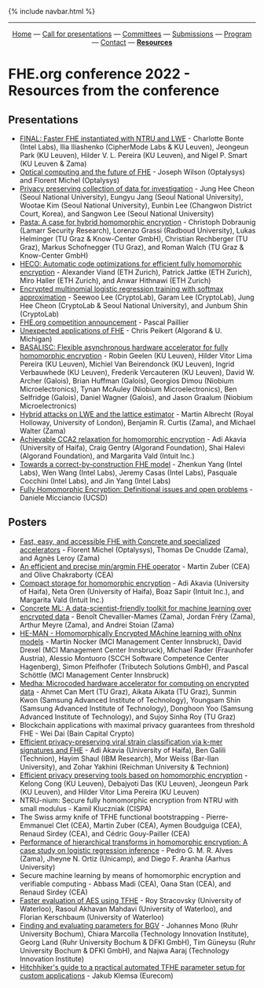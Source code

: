 {% include navbar.html %}
<hr/>
<!-- header conference 2022 links -->
<p align="center">
  <a href="https://fhe-org.github.io/conferences/conference-2022/home">Home</a>
  —
  <a href="https://fhe-org.github.io/conferences/conference-2022/call-for-presentations">Call for presentations</a>
  —
  <a href="https://fhe-org.github.io/conferences/conference-2022/committees">Committees</a>
  —
  <a href="https://easychair.org/conferences/?conf=fheorg2022" target="_blank">Submissions</a>
  —
  <a href="https://fhe-org.github.io/conferences/conference-2022/program">Program</a>
  —
  <a href="https://fhe-org.github.io/conferences/conference-2022/contact">Contact</a>
  —
  <a href="https://fhe-org.github.io/conferences/conference-2022/resources"><b>Resources</b></a>
</p>
<!-- /header conference 2022 links -->

# FHE.org conference 2022 - Resources from the conference

## Presentations

- <a href="https://drive.google.com/file/d/1YhHaX_0ZxPcI6_dsFWc8e1RpP55PQ2T8/view?usp=sharing">FINAL: Faster FHE instantiated with NTRU and LWE</a> -  Charlotte Bonte (Intel Labs), Ilia Iliashenko (CipherMode Labs &
  KU Leuven), Jeongeun Park (KU Leuven), Hilder V. L. Pereira (KU Leuven), and Nigel P. Smart (KU Leuven & Zama)
- <a href="https://drive.google.com/file/d/1-9nM7gw0xTp0UsNAo8qzFvZsAvhUvVZL/view?usp=sharing">Optical computing and the future of FHE</a> - Joseph Wilson (Optalysys) and Florent Michel (Optalysys)
- <a href="https://drive.google.com/file/d/19PGJ4denywfutilJp70JuLxIdizt1QLM/view?usp=sharing">Privacy preserving collection of data for investigation</a> - Jung Hee Cheon (Seoul National University), Eungyu Jang (Seoul National University), Wootae Kim (Seoul National University), Eunbin Lee (Changwon District Court, Korea), and Sangwon Lee (Seoul National University)
- <a href="https://drive.google.com/file/d/18ZHk8BlPLeDkgJAoA8HeEl-Te1a05TVg/view?usp=sharing">Pasta: A case for hybrid homomorphic encryption</a> - Christoph Dobraunig (Lamarr Security Research), Lorenzo Grassi
  (Radboud University), Lukas Helminger (TU Graz & Know-Center GmbH), Christian Rechberger (TU Graz), Markus Schofnegger (TU Graz), and Roman Walch (TU Graz & Know-Center GmbH)
- <a href="https://drive.google.com/file/d/1FAsl5k44QkCs5bv9bWJ2tpQkU-HrMEpV/view?usp=sharing">HECO: Automatic code optimizations for efficient fully homomorphic encryption</a> - Alexander Viand (ETH Zurich), Patrick Jattke (ETH Zurich), Miro Haller (ETH Zurich), and Anwar Hithnawi (ETH Zurich)
- <a href="https://drive.google.com/file/d/1pPE2VO_Es85U8uJJvnATZhyjaFyWAMjb/view?usp=sharing">Encrypted multinomial logistic regression training with softmax approximation</a> - Seewoo Lee (CryptoLab), Garam Lee (CryptoLab), Jung Hee Cheon (CryptoLab & Seoul National University), and Junbum Shin (CryptoLab)
- <a href="https://drive.google.com/file/d/1_5VRi2cyWsK1zW9Ehb_prmkjyExxcFZk/view?usp=sharing">FHE.org competition announcement</a> - Pascal Paillier
- <a href="https://www.youtube.com/watch?v=wVfMkdNe9FM">Unexpected applications of FHE</a> - Chris Peikert (Algorand & U. Michigan) 
- <a href="https://drive.google.com/file/d/1Bx59ARNV7InE8-L4SbNwExCC-CnbMlQt/view?usp=sharing">BASALISC: Flexible asynchronous hardware accelerator for fully homomorphic encryption</a> - Robin Geelen (KU Leuven), Hilder Vitor Lima Pereira (KU Leuven), Michiel Van Beirendonck (KU Leuven), Ingrid Verbauwhede (KU Leuven), Frederik Vercauteren (KU Leuven), David W. Archer (Galois), 
  Brian Huffman (Galois), Georgios Dimou (Niobium Microelectronics),
  Tynan McAuley (Niobium Microelectronics), Ben Selfridge (Galois),
  Daniel Wagner (Galois), and Jason Graalum (Niobium
  Microelectronics)
- <a href="https://drive.google.com/file/d/1Xp-PEUL7zXA4-k9ZyQnKq7UEBDNFB6Gt/view?usp=sharing">Hybrid attacks on LWE and the lattice estimator</a> - Martin Albrecht (Royal Holloway, University of London), Benjamin R.
  Curtis (Zama), and Michael Walter (Zama) 
- <a href="https://drive.google.com/file/d/1wemJvuqR4NDHsuNPu2hEiOcDhhGUjuZ4/view?usp=sharing">Achievable CCA2 relaxation for homomorphic encryption</a> - Adi Akavia (University of Haifa), Craig Gentry (Algorand
  Foundation), Shai Halevi (Algorand Foundation), and Margarita Vald
  (Intuit Inc.) 
- <a href="https://www.youtube.com/watch?v=18XIGLLn1EM">Towards a correct-by-construction FHE model</a> - Zhenkun Yang (Intel Labs), Wen Wang (Intel Labs), Jeremy Casas
  (Intel Labs), Pasquale Cocchini (Intel Labs), and Jin
  Yang (Intel Labs) 
- <a href="https://youtu.be/b24WJyS0dmg">Fully Homomorphic Encryption: Definitional issues and open problems</a> - Daniele Micciancio (UCSD)


## Posters

- <a href="https://drive.google.com/file/d/1OhjLTgJlLLiKJMhfhS3lIf_LncSL4cn9/view?usp=sharing">Fast, easy, and accessible FHE with Concrete and specialized accelerators</a> - Florent Michel (Optalysys), Thomas De Cnudde (Zama), and Agnès Leroy (Zama)
- <a href="https://drive.google.com/file/d/1bfP_t4u7zwNOY4m9irauaskJzSda4Q0F/view?usp=sharing">An efficient and precise min/argmin FHE operator</a> - Martin Zuber (CEA) and Olive Chakraborty (CEA)
- <a href="https://drive.google.com/file/d/1CDj_pRv8l0FS_1mnNDLjG-nOh2Pwmerq/view?usp=sharing">Compact storage for homomorphic encryption</a> - Adi Akavia (University of Haifa), Neta Oren (University of Haifa), Boaz Sapir (Intuit Inc.), and Margarita Vald (Intuit Inc.)
- <a href="https://drive.google.com/file/d/1vJ0niByT16lRVTUJqu100X5UUYHGW6kC/view?usp=sharing">Concrete ML: A data-scientist-friendly toolkit for machine learning over encrypted data</a> - Benoît Chevallier-Mames (Zama), Jordan Fréry (Zama), Arthur
  Meyre (Zama), and Andrei Stoian (Zama)
- <a href="https://drive.google.com/file/d/1YlNC2ouHWbB1KE5krNY-IglcC9aNcTs9/view?usp=sharing">HE-MAN - Homomorphically Encrypted MAchine learning with oNnx models</a> - Martin Nocker (MCI Management Center Innsbruck), David Drexel (MCI
  Management Center Innsbruck), Michael Rader (Fraunhofer Austria),
  Alessio Montuoro (SCCH Software Competence Center Hagenberg), Simon
  Pfeifhofer (Tributech Solutions GmbH), and Pascal Schöttle (MCI
  Management Center Innsbruck) 
- <a href="https://drive.google.com/file/d/1UgeTiunW55gwVMnzFwx_vCoUfQxqHxc7/view?usp=sharing">Medha: Microcoded hardware accelerator for computing on encrypted data</a> - Ahmet Can Mert (TU Graz), Aikata Aikata (TU Graz), Sunmin Kwon
  (Samsung Advanced Institute of Technology), Youngsam Shin (Samsung
  Advanced Institute of Technology), Donghoon Yoo (Samsung Advanced
  Institute of Technology), and Sujoy Sinha Roy (TU Graz)
- Blockchain applications with maximal privacy guarantees from threshold FHE - Wei Dai (Bain Capital Crypto)
- <a href="https://drive.google.com/file/d/1hAcn_DZPQ5KA837JVoMkMwg__W4FtESA/view?usp=sharing">Efficient privacy-preserving viral strain classification via k-mer signatures and FHE</a> - Adi Akavia (University of Haifa), Ben Galili (Technion), Hayim
  Shaul (IBM Research), Mor Weiss (Bar-Ilan University), and Zohar
  Yakhini (Reichman University & Technion)
- <a href="https://drive.google.com/file/d/1R1HZSUwFBMf4cotQEEVhPtObGlvRoas_/view?usp=sharing">Efficient privacy preserving tools based on homomorphic encryption</a> - Kelong Cong (KU Leuven), Debajyoti Das (KU Leuven), Jeongeun Park
  (KU Leuven), and Hilder Vitor Lima Pereira (KU Leuven) 
- NTRU-nium: Secure fully homomorphic encryption from NTRU with small modulus - Kamil Kluczniak (CISPA)
- The Swiss army knife of TFHE functional bootstrapping - Pierre-Emmanuel Clet (CEA), Martin Zuber (CEA), Aymen Boudguiga
  (CEA), Renaud Sirdey (CEA), and Cédric Gouy-Pailler (CEA)
- <a href="https://drive.google.com/file/d/1Zgepr1hqLXkVKdEzAmIl3FEeiDlvzc30/view?usp=sharing">Performance of hierarchical transforms in homomorphic encryption: A case study on logistic regression inference</a> - Pedro G. M. R. Alves (Zama), Jheyne N. Ortiz (Unicamp), and Diego
  F. Aranha (Aarhus University)
- Secure machine learning by means of homomorphic encryption and verifiable computing - Abbass Madi (CEA), Oana Stan (CEA), and Renaud Sirdey
  (CEA)
- <a href="https://drive.google.com/file/d/1WMBjjM416BXGoiLf16gPn6q5aLt4zZqi/view?usp=sharing">Faster evaluation of AES using TFHE</a> - Roy Stracovsky (University of Waterloo), Rasoul Akhavan Mahdavi
  (University of Waterloo), and Florian Kerschbaum (University of
  Waterloo)
- <a href="https://drive.google.com/file/d/1TGHQLgu-NwDbNaHDAT7WnLlW8CoxWUJv/view?usp=sharing">Finding and evaluating parameters for BGV</a> - Johannes Mono (Ruhr University Bochum), Chiara Marcolla
  (Technology Innovation Institute), Georg 
  Land (Ruhr University Bochum & DFKI GmbH), Tim Güneysu (Ruhr
  University Bochum & DFKI GmbH), and Najwa Aaraj (Technology
  Innovation Institute)  
- <a href="https://drive.google.com/file/d/1EWx522pe9DOLYmlLV0QtbyoLCiJOWnKs/view?usp=sharing">Hitchhiker's guide to a practical automated TFHE parameter setup for custom applications</a> - Jakub Klemsa (Eurecom)
<br/>
